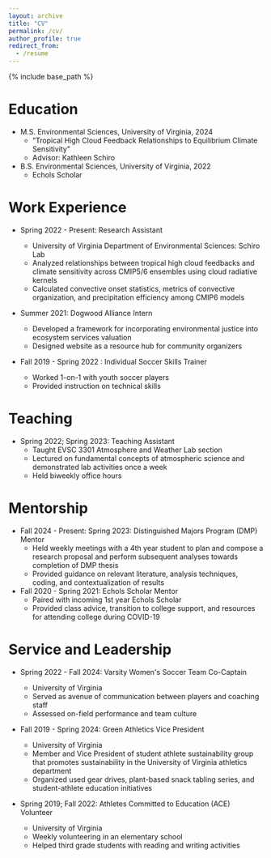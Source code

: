 ```yaml
---
layout: archive
title: "CV"
permalink: /cv/
author_profile: true
redirect_from:
  - /resume
---
```


{% include base_path %}

Education
======
* M.S. Environmental Sciences, University of Virginia, 2024
  * “Tropical High Cloud Feedback Relationships to Equilibrium Climate Sensitivity”
  * Advisor: Kathleen Schiro
* B.S. Environmental Sciences, University of Virginia, 2022
  * Echols Scholar

Work Experience
======
* Spring 2022 - Present: Research Assistant
  * University of Virginia Department of Environmental Sciences: Schiro Lab
  * Analyzed relationships between tropical high cloud feedbacks and climate sensitivity across CMIP5/6 ensembles using cloud radiative kernels
  * Calculated convective onset statistics, metrics of convective organization, and precipitation efficiency among CMIP6 models

* Summer 2021: Dogwood Alliance Intern
  * Developed a framework for incorporating environmental justice into ecosystem services valuation
  * Designed website as a resource hub for community organizers

* Fall 2019 - Spring 2022 : Individual Soccer Skills Trainer
  * Worked 1-on-1 with youth soccer players
  * Provided instruction on technical skills

Teaching
======
* Spring 2022; Spring 2023: Teaching Assistant
  * Taught EVSC 3301 Atmosphere and Weather Lab section
  * Lectured on fundamental concepts of atmospheric science and demonstrated lab activities once a week
  * Held biweekly office hours

Mentorship
======
* Fall 2024 - Present: Spring 2023: Distinguished Majors Program (DMP) Mentor
  * Held weekly meetings with a 4th year student to plan and compose a research proposal and perform subsequent analyses towards completion of DMP thesis
  * Provided guidance on relevant literature, analysis techniques, coding, and contextualization of results
* Fall 2020 - Spring 2021: Echols Scholar Mentor
  * Paired with incoming 1st year Echols Scholar
  * Provided class advice, transition to college support, and resources for attending college during COVID-19
  
Service and Leadership
======
* Spring 2022 - Fall 2024: Varsity Women's Soccer Team Co-Captain
  * University of Virginia
  * Served as avenue of communication between players and coaching staff
  * Assessed on-field performance and team culture

* Fall 2019 - Spring 2024: Green Athletics Vice President
  * University of Virginia
  * Member and Vice President of student athlete sustainability group that promotes sustainability in the University of Virginia athletics department
  * Organized used gear drives, plant-based snack tabling series, and student-athlete education initiatives 

* Spring 2019; Fall 2022: Athletes Committed to Education (ACE) Volunteer
  * University of Virginia
  *	Weekly volunteering in an elementary school
  *	Helped third grade students with reading and writing activities
  
